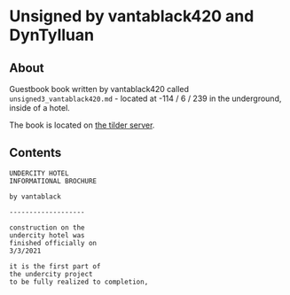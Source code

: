 # Unsigned by vantablack420 and DynTylluan

## About
Guestbook book written by vantablack420 called `unsigned3_vantablack420.md` - located at -114 / 6 / 239 in the underground, inside of a hotel.

The book is located on [the tilder server](https://mc.tildeverse.org).

## Contents
```
UNDERCITY HOTEL
INFORMATIONAL BROCHURE

by vantablack

-------------------

construction on the
undercity hotel was
finished officially on
3/3/2021

it is the first part of
the undercity project
to be fully realized to completion,
```